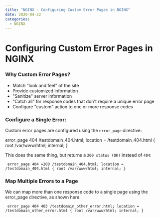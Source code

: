 ```yaml
---
title: "NGINX - Configuring Custom Error Pages in NGINX"
date: 2020-04-22
categories:
  - NGINX
---
```


# Configuring Custom Error Pages in NGINX

### Why Custom Error Pages?
- Match "look and feel" of the site
- Provide customized information
- "Sanitize" server information
- "Catch all" for response codes that don't require a unique error page
- Configure "custom" action to one or more response codes

### Configure a Single Error:
Custom error pages are configured using the `error_page` directive:

error_page 404 /testdomain_404.html;
location = /testdomain_404.html {
        root /var/www/html;
        internal;
}

This does the same thing, but returns a `200 status (OK)` instead of `404`:

`
error_page 404 =200 /testdomain_404.html;
location = /testdomain_404.html {
        root /var/www/html;
        internal;
}`

### Map Multiple Errors to a Page
We can map more than one response code to a single page using the error_page directive, as shown here:

`
error_page 404 403 /testdomain_other_error.html;
        location = /testdomain_other_error.html {
                root /var/www/html;
                internal;
        }`

